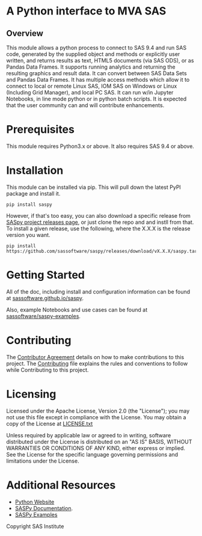 # A Python interface to MVA SAS
## Overview
This module allows a python process to connect to SAS 9.4 and run SAS code, generated by the supplied object and methods or explicitly user written, and returns results as text, HTML5 documents (via SAS ODS), or as Pandas Data Frames. It supports running analytics and returning the resulting graphics and result data. It can convert between SAS Data Sets and Pandas Data Frames. It has multiple access methods which allow it to connect to local or remote Linux SAS, IOM SAS on Windows or Linux (Including Grid Manager), and local PC SAS. It can run w/in Jupyter Notebooks, in line mode python or in python batch scripts. It is expected that the user community can and will contribute enhancements. 

# Prerequisites 
This module requires Python3.x or above. It also requires SAS 9.4 or above. 

# Installation

This module can be installed via pip. This will pull down the latest PyPI package and install it.

    pip install saspy

However, if that's too easy, you can also download a specific release from
[SASpy project releases page](https://github.com/sassoftware/saspy/releases), or just clone
the repo and and instll from that. To install a given release, use the following, 
where the X.X.X is the release version you want.

    pip install https://github.com/sassoftware/saspy/releases/download/vX.X.X/saspy.tar.gz
    
# Getting Started     

All of the doc, including install and configuration information can be found at
[sassoftware.github.io/saspy](https://sassoftware.github.io/saspy/).

Also, example Notebooks and use cases can be found at
[sassoftware/saspy-examples](https://github.com/sassoftware/saspy-examples/).   

# Contributing
The [Contributor Agreement](https://github.com/sassoftware/saspy/blob/master/ContributorAgreement.txt) details on how to make contributions to this project. The [Contributing](https://github.com/sassoftware/saspy/blob/master/CONTRIBUTING.md) file explains the rules and conventions to follow while Contributing to this project.

# Licensing 
Licensed under the Apache License, Version 2.0 (the "License"); you may not use this file except in compliance with the License. You may obtain a copy of the License at [LICENSE.txt](https://github.com/sassoftware/saspy/blob/master/LICENSE) 

Unless required by applicable law or agreed to in writing, software distributed under the License is distributed on an "AS IS" BASIS, WITHOUT WARRANTIES OR CONDITIONS OF ANY KIND, either express or implied. See the License for the specific language governing permissions and limitations under the License.

# Additional Resources
- [Python Website](http://www.python.org/)
- [SASPy Documentation](https://sassoftware.github.io/saspy/).
- [SASPy Examples](https://github.com/sassoftware/saspy-examples) 


Copyright SAS Institute

